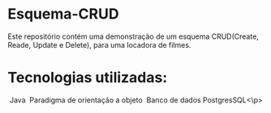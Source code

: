 # Esquema-CRUD
Este repositório contém uma demonstração de um esquema CRUD(Create, Reade, Update e Delete), para uma locadora de filmes.

# Tecnologias utilizadas:
  <p>&nbspJava
  &nbspParadigma de orientação a objeto
  &nbspBanco de dados PostgresSQL<\p>
